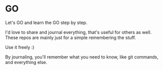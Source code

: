# GO
Let's GO and learn the GO step by step.

I'd love to share and journal everything, that's useful for others as well.
These repos are mainly just for a simple remembering the stuff.

Use it freely :)

By journaling, you'll remember what you need to know, like git commands, and
everything else.
